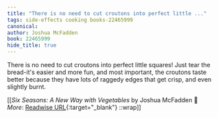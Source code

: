 ```yaml
---
title: "There is no need to cut croutons into perfect little ..."
tags: side-effects cooking books-22465999
canonical: 
author: Joshua McFadden
book: 22465999
hide_title: true
---
```


There is no need to cut croutons into perfect little squares! Just tear the bread-it's easier and more fun, and most important, the croutons taste better because they have lots of raggedy edges that get crisp, and even slightly burnt.


[[<cite>_Six Seasons: A New Way with Vegetables_</cite> by Joshua McFadden 📕<br>
_More_: [Readwise URL](https://readwise.io/open/443829243){:target="_blank"}
::wrap]]